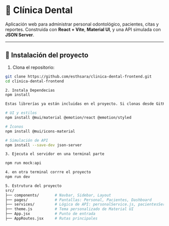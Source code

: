 # 🦷 Clínica Dental 

Aplicación web para administrar personal odontológico, pacientes, citas y reportes. Construida con **React + Vite**, **Material UI**, y una API simulada con **JSON Server**.

---

## 🚀 Instalación del proyecto

1. Clona el repositorio:

```bash
git clone https://github.com/esthsara/clinica-dental-frontend.git
cd clinica-dental-frontend

2. Instala Dependecias
npm install

Estas librerías ya están incluidas en el proyecto. Si clonas desde GitHub y ejecutas npm install, se instalarán automáticamente:

# UI y estilos
npm install @mui/material @emotion/react @emotion/styled

# Íconos
npm install @mui/icons-material

# Simulación de API
npm install --save-dev json-server

3. Ejecuta el servidor en una terminal parte

npm run mock:api

4. en otra terminal corrre el proyecto
npm run dev

5. Estrutura del proyecto
src/
├── components/       # Navbar, Sidebar, Layout
├── pages/            # Pantallas: Personal, Pacientes, Dashboard
├── services/         # Lógica de API: personalService.js, pacientesService.js
├── theme.js          # Tema personalizado de Material UI
├── App.jsx           # Punto de entrada
├── AppRoutes.jsx     # Rutas principales
